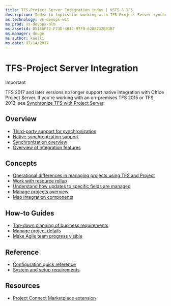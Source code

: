 ```yaml
---
title: TFS-Project Server Integration index | VSTS & TFS
description: Index to topics for working with TFS-Project Server synchronization   
ms.technology: vs-devops-wit
ms.prod: vs-devops-alm
ms.assetid: D51EAF72-F73D-4012-97F9-6208232B91B7
ms.manager: douge
ms.author: kaelli
ms.date: 07/14/2017
---
```


# TFS-Project Server Integration

> [!IMPORTANT]  
> TFS 2017 and later versions no longer support native integration with Office Project Server. If you're working with an on-premises TFS 2015 or TFS 2013, see [Synchronize TFS with Project Server](../tfs-ps-sync/synchronize-tfs-project-server.md).


## Overview  
- [Third-party support for synchronization](../office/sync-ps-tfs.md)
- [Native synchronization support](synchronize-tfs-project-server.md)
- [Synchronization overview](synchronization-process-overview.md)
- [Overview of integration features](overview-tfs-project-server-integration.md)
    
  
## Concepts 

- [Operational differences in managing projects using TFS and Project](operational-differences.md)
- [Work with resource rollup](work-with-resource-rollup.md)
- [Understand how updates to specific fields are managed](understand-how-updates-to-specific-fields-managed.md)
- [Manage projects overview](manage-projects.md)
- [Map integration components](map-integration-components.md)

## How-to Guides

- [Top-down planning of business requirements](top-down-plan-mapped-team-project.md)
- [Manage project details](manage-project-details.md)
- [Make Agile team progress visible](make-agile-team-progress-visible-to-the-pmo.md)

## Reference   
- [Configuration quick reference](configuration-quick-reference.md)
- [System and setup requirements](system-and-setup-requirements.md)
  
## Resources 

- [Project Connect Marketplace extension](https://marketplace.visualstudio.com/items?itemName=TVT.TVT-PjO) 

